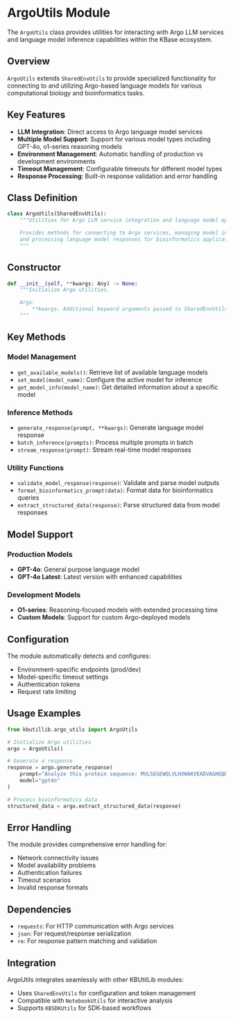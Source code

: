 # ArgoUtils Module

The `ArgoUtils` class provides utilities for interacting with Argo LLM services and language model inference capabilities within the KBase ecosystem.

## Overview

`ArgoUtils` extends `SharedEnvUtils` to provide specialized functionality for connecting to and utilizing Argo-based language models for various computational biology and bioinformatics tasks.

## Key Features

- **LLM Integration**: Direct access to Argo language model services
- **Multiple Model Support**: Support for various model types including GPT-4o, o1-series reasoning models
- **Environment Management**: Automatic handling of production vs development environments
- **Timeout Management**: Configurable timeouts for different model types
- **Response Processing**: Built-in response validation and error handling

## Class Definition

```python
class ArgoUtils(SharedEnvUtils):
    """Utilities for Argo LLM service integration and language model operations.

    Provides methods for connecting to Argo services, managing model inference,
    and processing language model responses for bioinformatics applications.
    """
```

## Constructor

```python
def __init__(self, **kwargs: Any) -> None:
    """Initialize Argo utilities.

    Args:
        **kwargs: Additional keyword arguments passed to SharedEnvUtils
    """
```

## Key Methods

### Model Management

- `get_available_models()`: Retrieve list of available language models
- `set_model(model_name)`: Configure the active model for inference
- `get_model_info(model_name)`: Get detailed information about a specific model

### Inference Methods

- `generate_response(prompt, **kwargs)`: Generate language model response
- `batch_inference(prompts)`: Process multiple prompts in batch
- `stream_response(prompt)`: Stream real-time model responses

### Utility Functions

- `validate_model_response(response)`: Validate and parse model outputs
- `format_bioinformatics_prompt(data)`: Format data for bioinformatics queries
- `extract_structured_data(response)`: Parse structured data from model responses

## Model Support

### Production Models

- **GPT-4o**: General purpose language model
- **GPT-4o Latest**: Latest version with enhanced capabilities

### Development Models

- **O1-series**: Reasoning-focused models with extended processing time
- **Custom Models**: Support for custom Argo-deployed models

## Configuration

The module automatically detects and configures:

- Environment-specific endpoints (prod/dev)
- Model-specific timeout settings
- Authentication tokens
- Request rate limiting

## Usage Examples

```python
from kbutillib.argo_utils import ArgoUtils

# Initialize Argo utilities
argo = ArgoUtils()

# Generate a response
response = argo.generate_response(
    prompt="Analyze this protein sequence: MVLSEGEWQLVLHVWAKVEADVAGHGQDILIRLFKSHP",
    model="gpt4o"
)

# Process bioinformatics data
structured_data = argo.extract_structured_data(response)
```

## Error Handling

The module provides comprehensive error handling for:

- Network connectivity issues
- Model availability problems
- Authentication failures
- Timeout scenarios
- Invalid response formats

## Dependencies

- `requests`: For HTTP communication with Argo services
- `json`: For request/response serialization
- `re`: For response pattern matching and validation

## Integration

ArgoUtils integrates seamlessly with other KBUtilLib modules:

- Uses `SharedEnvUtils` for configuration and token management
- Compatible with `NotebookUtils` for interactive analysis
- Supports `KBSDKUtils` for SDK-based workflows
